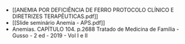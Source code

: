 - [[ANEMIA POR DEFICIÊNCIA DE FERRO PROTOCOLO CLÍNICO E DIRETRIZES TERAPÊUTICAS.pdf]]
- [[Slide seminário Anemia - APS.pdf]]
- Anemias. CAPÍTULO 104. p.2688 Tratado de Medicina de Família - Gusso - 2 ed - 2019 - Vol I e II